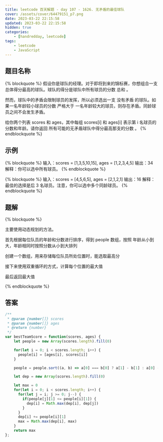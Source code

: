 ```yaml
---
title: leetcode 百天解题 - day 107 - 1626. 无矛盾的最佳球队
cover: /assets/cover/64479151_p7.png
date: 2023-03-22 22:15:58
updated: 2023-03-22 22:15:58
hidden: true
categories:
    - [handredday, leetcode]
tags:
    - leetcode
    - JavaScript
---
```



## 题目名称

{% blockquote %}
假设你是球队的经理。对于即将到来的锦标赛，你想组合一支总体得分最高的球队。球队的得分是球队中所有球员的分数 总和 。

然而，球队中的矛盾会限制球员的发挥，所以必须选出一支 没有矛盾 的球队。如果一名年龄较小球员的分数 严格大于 一名年龄较大的球员，则存在矛盾。同龄球员之间不会发生矛盾。

给你两个列表 scores 和 ages，其中每组 scores[i] 和 ages[i] 表示第 i 名球员的分数和年龄。请你返回 所有可能的无矛盾球队中得分最高那支的分数 。
{% endblockquote %}

## 示例

{% blockquote %}
输入：scores = [1,3,5,10,15], ages = [1,2,3,4,5]
输出：34
解释：你可以选中所有球员。
{% endblockquote %}

{% blockquote %}
输入：scores = [4,5,6,5], ages = [2,1,2,1]
输出：16
解释：最佳的选择是后 3 名球员。注意，你可以选中多个同龄球员。
{% endblockquote %}


## 题解


{% blockquote %}

主要使用动态规划的方法。

首先根据每位队员的年龄和分数进行排序，得到 people 数组，按照 年龄从小到大，年龄相同时按照分数从小到大排列

创建一个数组，用来存储每位队员所处位置时，能选取最高分

接下来使用双重循环的方式，计算每个位置的最大值

最后返回最大值

{% endblockquote %}

## 答案

~~~js
/**
 * @param {number[]} scores
 * @param {number[]} ages
 * @return {number}
 */
var bestTeamScore = function(scores, ages) {
    let people = new Array(scores.length).fill(0)

    for(let i = 0; i < scores.length; i++) {
      people[i] = [ages[i], scores[i]]
    }

    people = people.sort((a, b) => a[0] === b[0] ? a[1] - b[1] : a[0] - b[0])

    let dep = new Array(scores.length).fill(0)

    let max = 0
    for(let i = 0; i < scores.length; i++) {
      for(let j = i; j >= 0; j--) {
        if(people[j][1] <= people[i][1]) {
          dep[i] = Math.max(dep[i], dep[j])
        }
      }
      dep[i] += people[i][1]
      max = Math.max(dep[i], max)
    }
    return max
};
~~~
